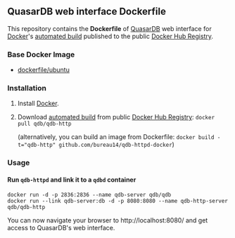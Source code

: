## QuasarDB web interface Dockerfile

This repository contains the **Dockerfile** of [QuasarDB](http://www.quasardb.net/) web interface for [Docker](https://www.docker.com/)'s [automated build](https://registry.hub.docker.com/u/qdb/qdb/) published to the public [Docker Hub Registry](https://registry.hub.docker.com/).


### Base Docker Image

* [dockerfile/ubuntu](http://dockerfile.github.io/#/ubuntu)

### Installation

1. Install [Docker](https://www.docker.com/).

2. Download [automated build](https://registry.hub.docker.com/u/qdb/qdb-http/) from public [Docker Hub Registry](https://registry.hub.docker.com/): `docker pull qdb/qdb-http`

   (alternatively, you can build an image from Dockerfile: `docker build -t="qdb-http" github.com/bureau14/qdb-httpd-docker`)

### Usage

#### Run `qdb-httpd` and link it to a `qdbd` container

    docker run -d -p 2836:2836 --name qdb-server qdb/qdb
    docker run --link qdb-server:db -d -p 8080:8080 --name qdb-http-server qdb/qdb-http

You can now navigate your browser to http://localhost:8080/ and get access to
QuasarDB's web interface.
